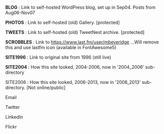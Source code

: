 
**BLOG** : Link to self-hosted WordPress blog, set up in Sep04. Posts from Aug06-Nov07

**PHOTOS** : Link to self-hosted (old) Gallery. [protected]

**TWEETS** : Link to self-hosted (old) TweetNest archive. [protected]

**SCROBBLES** : Link to https://www.last.fm/user/mbeveridge ...Will remove this and use lastfm icon (available in FontAwesome5)

**SITE1996** : Link to original site from 1996 (still live)

**SITE2004** : How this site looked, 2004-2006, now in '2004_2006' sub-directory

SITE2006 : How this site looked, 2006-2013, now in '2006_2013' sub-directory. [Not online/public]


Email

Twitter

LinkedIn

Flickr